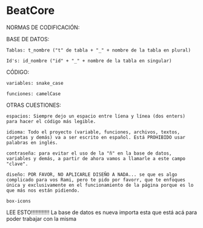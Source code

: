 # BeatCore

NORMAS DE CODIFICACIÓN:

BASE DE DATOS:

    Tablas: t_nombre ("t" de tabla + "_" + nombre de la tabla en plural)

    Id's: id_nombre ("id" + "_" + nombre de la tabla en singular)

CÓDIGO:

    variables: snake_case

    funciones: camelCase

OTRAS CUESTIONES:

    espacios: Siempre dejo un espacio entre líena y línea (dos enters) para hacer el código más legible.

    idioma: Todo el proyecto (variable, funciones, archivos, textos, carpetas y demás) va a ser escrito en español. Está PROHIBIDO usar palabras en inglés.

    contraseña: para evitar el uso de la "ñ" en la base de datos, variables y demás, a partir de ahora vamos a llamarle a este campo "clave".

    diseño: POR FAVOR, NO APLICARLE DISEÑO A NADA... se que es algo complicado para vos Rami, pero te pido por favorr, que te enfoques única y exclusivamente en el funcionamiento de la página porque es lo que más nos están pidiendo.

    box-icons

LEE ESTO!!!!!!!!!!!!
La base de datos es nueva importa esta que está acá para poder trabajar con la misma
